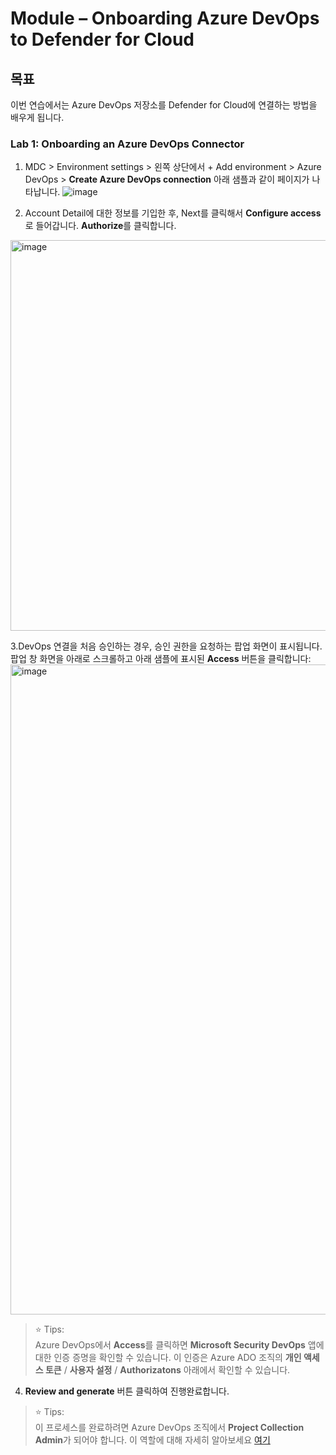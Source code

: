 # Module – Onboarding Azure DevOps to Defender for Cloud

## 목표
이번 연습에서는 Azure DevOps 저장소를 Defender for Cloud에 연결하는 방법을 배우게 됩니다.

### Lab 1: Onboarding an Azure DevOps Connector

1.	MDC > Environment settings > 왼쪽 상단에서 + Add environment > Azure DevOps >  **Create Azure DevOps connection** 아래 샘플과 같이 페이지가 나타납니다.
![image](https://github.com/user-attachments/assets/8ed8cce0-b635-4ded-aad0-54fca78513c2)

2. Account Detail에 대한 정보를 기입한 후, Next를 클릭해서 **Configure access**로 들어갑니다. **Authorize**를 클릭합니다. 
<img width="625" alt="image" src="https://github.com/user-attachments/assets/f85b2051-39ae-4dd3-be28-ac3643a1fbeb">

3.DevOps 연결을 처음 승인하는 경우, 승인 권한을 요청하는 팝업 화면이 표시됩니다. 팝업 창 화면을 아래로 스크롤하고 아래 샘플에 표시된 **Access** 버튼을 클릭합니다:
<img width="1040" alt="image" src="https://github.com/user-attachments/assets/1794e5b1-ddd9-4a7d-9be2-d3a6e3f6c537">

> ⭐ Tips: <br>
> Azure DevOps에서 **Access**를 클릭하면 **Microsoft Security DevOps** 앱에 대한 인증 증명을 확인할 수 있습니다. 이 인증은 Azure ADO 조직의 **개인 액세스 토큰** / **사용자 설정** / **Authorizatons** 아래에서 확인할 수 있습니다.

4. **Review and generate** 버튼 클릭하여 진행완료합니다. 

> ⭐ Tips: <br>
> 이 프로세스를 완료하려면 Azure DevOps 조직에서 **Project Collection Admin**가 되어야 합니다. 이 역할에 대해 자세히 알아보세요 [여기](https://learn.microsoft.com/en-us/azure/devops/organizations/settings/about-settings?view=azure-devops&WT.mc_id=Portal-Microsoft_Azure_Security_DevOps#project-collection-administrator-pca-role-and-managing-collections-of-projects)


